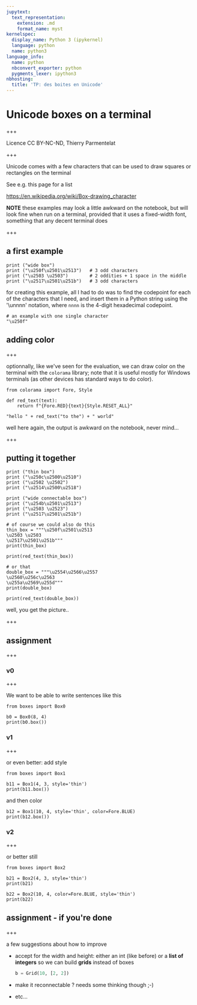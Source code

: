 ```yaml
---
jupytext:
  text_representation:
    extension: .md
    format_name: myst
kernelspec:
  display_name: Python 3 (ipykernel)
  language: python
  name: python3
language_info:
  name: python
  nbconvert_exporter: python
  pygments_lexer: ipython3
nbhosting:
  title: 'TP: des boites en Unicode'
---
```


# Unicode boxes on a terminal

+++

Licence CC BY-NC-ND, Thierry Parmentelat

+++

Unicode comes with a few characters that can be used to draw squares or rectangles on the terminal

See e.g. this page for a list 

<https://en.wikipedia.org/wiki/Box-drawing_character>

**NOTE** these examples may look a little awkward on the notebook, but will look fine when run on a terminal, provided that it uses a fixed-width font, something that any decent terminal does

+++

## a first example

```{code-cell} ipython3
print ("wide box")
print ("\u250f\u2501\u2513")   # 3 odd characters
print ("\u2503 \u2503")        # 2 oddities + 1 space in the middle
print ("\u2517\u2501\u251b")   # 3 odd characters
```

for creating this example, all I had to do was to find the codepoint for each of the characters that I need, and insert them in a Python string using the '\unnnn' notation, where `nnnn` is the 4-digit hexadecimal codepoint.

```{code-cell} ipython3
# an example with one single character 
"\u250f"
```

## adding color

+++

optionnally, like we've seen for the evaluation, we can draw color on the terminal with the `colorama` library; note that it is useful mostly for Windows terminals (as other devices has standard ways to do color).

```{code-cell} ipython3
from colorama import Fore, Style
```

```{code-cell} ipython3
def red_text(text):
    return f"{Fore.RED}{text}{Style.RESET_ALL}"
```

```{code-cell} ipython3
"hello " + red_text("to the") + " world"
```

well here again, the output is awkward on the notebook, never mind...

+++

## putting it together

```{code-cell} ipython3
print ("thin box")
print ("\u250c\u2500\u2510")
print ("\u2502 \u2502")
print ("\u2514\u2500\u2518")
```

```{code-cell} ipython3
print ("wide connectable box")
print ("\u254b\u2501\u2513")
print ("\u2503 \u2523")
print ("\u2517\u2501\u251b")
```

```{code-cell} ipython3
# of course we could also do this
thin_box = """\u250f\u2501\u2513
\u2503 \u2503
\u2517\u2501\u251b"""
print(thin_box)
```

```{code-cell} ipython3
print(red_text(thin_box))
```

```{code-cell} ipython3
# or that
double_box = """\u2554\u2566\u2557
\u2560\u256c\u2563
\u255a\u2569\u255d"""
print(double_box)
```

```{code-cell} ipython3
print(red_text(double_box))
```

well, you get the picture..

+++

## assignment

+++

### v0

+++

We want to be able to write sentences like this

```{code-cell} ipython3
from boxes import Box0
```

```{code-cell} ipython3
b0 = Box0(8, 4)
print(b0.box())
```

### v1

+++

or even better: add style

```{code-cell} ipython3
from boxes import Box1
```

```{code-cell} ipython3
b11 = Box1(4, 3, style='thin')
print(b11.box())
```

and then color

```{code-cell} ipython3
b12 = Box1(10, 4, style='thin', color=Fore.BLUE)
print(b12.box())
```

### v2

+++

or better still

```{code-cell} ipython3
from boxes import Box2
```

```{code-cell} ipython3
b21 = Box2(4, 3, style='thin')
print(b21)
```

```{code-cell} ipython3
b22 = Box2(10, 4, color=Fore.BLUE, style='thin')
print(b22)
```

## assignment - if you're done

+++

a few suggestions about how to improve

* accept for the width and height: either an int (like before) or a **list of integers** 
  so we can build **grids** instead of boxes
  ```python
  b = Grid(10, [2, 2])
  ```

* make it reconnectable ? needs some thinking though ;-)
* etc...
